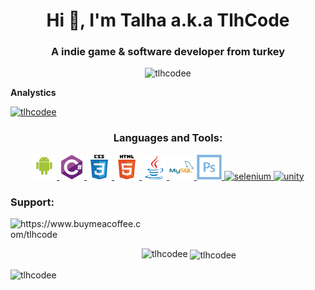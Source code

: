 <h1 align="center">Hi 👋, I'm Talha a.k.a TlhCode</h1>
<h3 align="center">A indie game & software developer from turkey</h3>

<p align="center"> <img src="https://komarev.com/ghpvc/?username=tlhcodee&label=Profile%20views&color=0e75b6&style=flat" alt="tlhcodee" /> </p>

<b align="left">Analystics</b>
<p align="left"> <a href="https://github.com/ryo-ma/github-profile-trophy"><img src="https://github-profile-trophy.vercel.app/?username=tlhcodee" alt="tlhcodee" /></a> </p>
</p>

<h3 align="center">Languages and Tools:</h3>
<p align="center"> <a href="https://developer.android.com" target="_blank" rel="noreferrer"> <img src="https://raw.githubusercontent.com/devicons/devicon/master/icons/android/android-original-wordmark.svg" alt="android" width="40" height="40"/> </a> <a href="https://www.w3schools.com/cs/" target="_blank" rel="noreferrer"> <img src="https://raw.githubusercontent.com/devicons/devicon/master/icons/csharp/csharp-original.svg" alt="csharp" width="40" height="40"/> </a> <a href="https://www.w3schools.com/css/" target="_blank" rel="noreferrer"> <img src="https://raw.githubusercontent.com/devicons/devicon/master/icons/css3/css3-original-wordmark.svg" alt="css3" width="40" height="40"/> </a> <a href="https://www.w3.org/html/" target="_blank" rel="noreferrer"> <img src="https://raw.githubusercontent.com/devicons/devicon/master/icons/html5/html5-original-wordmark.svg" alt="html5" width="40" height="40"/> </a> <a href="https://www.java.com" target="_blank" rel="noreferrer"> <img src="https://raw.githubusercontent.com/devicons/devicon/master/icons/java/java-original.svg" alt="java" width="40" height="40"/> </a> <a href="https://www.mysql.com/" target="_blank" rel="noreferrer"> <img src="https://raw.githubusercontent.com/devicons/devicon/master/icons/mysql/mysql-original-wordmark.svg" alt="mysql" width="40" height="40"/> </a> <a href="https://www.photoshop.com/en" target="_blank" rel="noreferrer"> <img src="https://raw.githubusercontent.com/devicons/devicon/master/icons/photoshop/photoshop-line.svg" alt="photoshop" width="40" height="40"/> </a> <a href="https://www.selenium.dev" target="_blank" rel="noreferrer"> <img src="https://raw.githubusercontent.com/detain/svg-logos/780f25886640cef088af994181646db2f6b1a3f8/svg/selenium-logo.svg" alt="selenium" width="40" height="40"/> </a> <a href="https://unity.com/" target="_blank" rel="noreferrer"> <img src="https://www.vectorlogo.zone/logos/unity3d/unity3d-icon.svg" alt="unity" width="40" height="40"/> </a> </p>

<h3 align="left">Support:</h3>
<p><a href="https://www.buymeacoffee.com/tlhcode"> <img align="left" src="https://cdn.buymeacoffee.com/buttons/v2/default-yellow.png" height="50" width="210" alt="https://www.buymeacoffee.com/tlhcode" /></a></p><br><br>

<p><img align="left" src="https://github-readme-stats.vercel.app/api/top-langs?username=tlhcodee&show_icons=true&locale=en&layout=compact" alt="tlhcodee" /></p>

<p>&nbsp;<img align="center" src="https://github-readme-stats.vercel.app/api?username=tlhcodee&show_icons=true&locale=en" alt="tlhcodee" /></p>

<p><img align="center" src="https://github-readme-streak-stats.herokuapp.com/?user=tlhcodee&" alt="tlhcodee" /></p>
